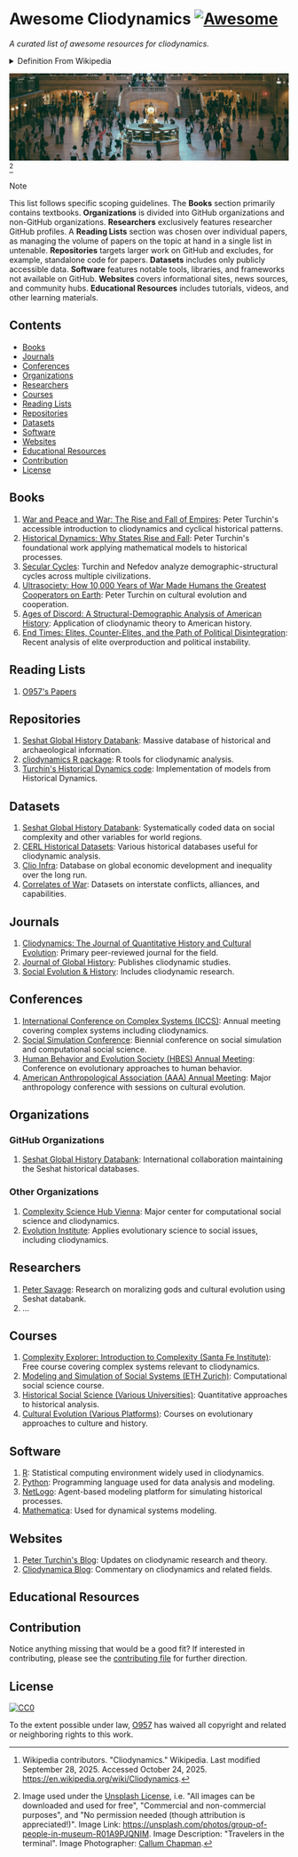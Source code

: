 # Awesome Cliodynamics [![Awesome](https://awesome.re/badge-flat.svg)](https://awesome.re)

_A curated list of awesome resources for cliodynamics._

<details markdown=1>

<summary> Definition From Wikipedia </summary>

> **Cliodynamics** ([/ˌkliːoʊdaɪˈnæmɪks/](https://en.wikipedia.org/wiki/Help:IPA/English "Help:IPA/English")) is a [transdisciplinary](https://en.wikipedia.org/wiki/Transdisciplinarity "Transdisciplinarity") area of research that integrates [cultural evolution](https://en.wikipedia.org/wiki/Cultural_evolution "Cultural evolution"), [economic history](https://en.wikipedia.org/wiki/Economic_history "Economic history")/[cliometrics](https://en.wikipedia.org/wiki/Cliometrics "Cliometrics"), [macrosociology](https://en.wikipedia.org/wiki/Macrosociology "Macrosociology"), the mathematical modeling of historical processes during the *[longue durée](https://en.wikipedia.org/wiki/Longue_dur%C3%A9e "Longue durée")*, and the construction and analysis of historical databases. [[1](https://en.wikipedia.org/wiki/Cliodynamics#cite_note-FOOTNOTETurchin2008-1)] [^wikipedia_citation]

[^wikipedia_citation]: Wikipedia contributors. "Cliodynamics." Wikipedia. Last modified September 28, 2025. Accessed October 24, 2025. <https://en.wikipedia.org/wiki/Cliodynamics>.

</details>

![](./assets/cliodynamics.jpg) [^image_attribution]

[^image_attribution]: Image used under the [Unsplash License](https://unsplash.com/license), i.e. "All images can be downloaded and used for free", "Commercial and non-commercial purposes", and "No permission needed (though attribution is appreciated!)". Image Link: <https://unsplash.com/photos/group-of-people-in-museum-R01A9PJQNIM>. Image Description: "Travelers in the terminal". Image Photographer: [Callum Chapman](https://unsplash.com/@callumchapman).

> [!NOTE]
>
> This list follows specific scoping guidelines. The **Books** section primarily contains textbooks. **Organizations** is divided into GitHub organizations and non-GitHub organizations. **Researchers** exclusively features researcher GitHub profiles. A **Reading Lists** section was chosen over individual papers, as managing the volume of papers on the topic at hand in a single list in untenable. **Repositories** targets larger work on GitHub and excludes, for example, standalone code for papers. **Datasets** includes only publicly accessible data. **Software** features notable tools, libraries, and frameworks not available on GitHub. **Websites** covers informational sites, news sources, and community hubs. **Educational Resources** includes tutorials, videos, and other learning materials.

## Contents

- [Books](#books)
- [Journals](#journals)
- [Conferences](#conferences)
- [Organizations](#organizations)
- [Researchers](#researchers)
- [Courses](#courses)
- [Reading Lists](#reading-lists)
- [Repositories](#repositories)
- [Datasets](#datasets)
- [Software](#software)
- [Websites](#websites)
- [Educational Resources](#educational-resources)
- [Contribution](#contribution)
- [License](#license)

## Books

1. [War and Peace and War: The Rise and Fall of Empires](https://www.amazon.com/War-Peace-Rise-Fall-Empires/dp/0452288193): Peter Turchin's accessible introduction to cliodynamics and cyclical historical patterns.
2. [Historical Dynamics: Why States Rise and Fall](https://press.princeton.edu/books/paperback/9780691116693/historical-dynamics): Peter Turchin's foundational work applying mathematical models to historical processes.
3. [Secular Cycles](https://press.princeton.edu/books/hardcover/9780691136967/secular-cycles): Turchin and Nefedov analyze demographic-structural cycles across multiple civilizations.
4. [Ultrasociety: How 10,000 Years of War Made Humans the Greatest Cooperators on Earth](https://www.amazon.com/Ultrasociety-Years-Made-Humans-Greatest/dp/0996139516): Peter Turchin on cultural evolution and cooperation.
5. [Ages of Discord: A Structural-Demographic Analysis of American History](https://www.amazon.com/Ages-Discord-Structural-Demographic-Analysis-American/dp/0996139540): Application of cliodynamic theory to American history.
6. [End Times: Elites, Counter-Elites, and the Path of Political Disintegration](https://www.penguinrandomhouse.com/books/671801/end-times-by-peter-turchin/): Recent analysis of elite overproduction and political instability.

## Reading Lists

1. [O957's Papers](assets/o957_reading_list.md)

## Repositories

1. [Seshat Global History Databank](https://github.com/seshat-ga): Massive database of historical and archaeological information.
2. [cliodynamics R package](https://github.com/ctesta01/cliodynamics): R tools for cliodynamic analysis.
3. [Turchin's Historical Dynamics code](https://github.com/ptrdo/turchin): Implementation of models from Historical Dynamics.

## Datasets

1. [Seshat Global History Databank](http://seshatdatabank.info/): Systematically coded data on social complexity and other variables for world regions.
2. [CERL Historical Datasets](http://www.cerl.org/): Various historical databases useful for cliodynamic analysis.
3. [Clio Infra](https://clio-infra.eu/): Database on global economic development and inequality over the long run.
4. [Correlates of War](https://correlatesofwar.org/): Datasets on interstate conflicts, alliances, and capabilities.

## Journals

1. [Cliodynamics: The Journal of Quantitative History and Cultural Evolution](https://escholarship.org/uc/irows_cliodynamics): Primary peer-reviewed journal for the field.
2. [Journal of Global History](https://www.cambridge.org/core/journals/journal-of-global-history): Publishes cliodynamic studies.
3. [Social Evolution & History](http://www.sociostudies.org/journal/seh/): Includes cliodynamic research.

## Conferences

1. [International Conference on Complex Systems (ICCS)](https://necsi.edu/iccs): Annual meeting covering complex systems including cliodynamics.
2. [Social Simulation Conference](https://ssc.journalhosting.ucalgary.ca/): Biennial conference on social simulation and computational social science.
3. [Human Behavior and Evolution Society (HBES) Annual Meeting](https://www.hbes.com/): Conference on evolutionary approaches to human behavior.
4. [American Anthropological Association (AAA) Annual Meeting](https://www.americananthro.org/): Major anthropology conference with sessions on cultural evolution.

## Organizations

### GitHub Organizations

1. [Seshat Global History Databank](https://github.com/seshat-ga): International collaboration maintaining the Seshat historical databases.

### Other Organizations

1. [Complexity Science Hub Vienna](https://www.csh.ac.at/): Major center for computational social science and cliodynamics.
2. [Evolution Institute](https://evolution-institute.org/): Applies evolutionary science to social issues, including cliodynamics.

## Researchers

1. [Peter Savage](https://github.com/pesavage): Research on moralizing gods and cultural evolution using Seshat databank.
2. ...

## Courses

1. [Complexity Explorer: Introduction to Complexity (Santa Fe Institute)](https://www.complexityexplorer.org/courses/): Free course covering complex systems relevant to cliodynamics.
2. [Modeling and Simulation of Social Systems (ETH Zurich)](https://www.sg.ethz.ch/): Computational social science course.
3. [Historical Social Science (Various Universities)](https://www.coursera.org/): Quantitative approaches to historical analysis.
4. [Cultural Evolution (Various Platforms)](https://www.futurelearn.com/): Courses on evolutionary approaches to culture and history.

## Software

1. [R](https://www.r-project.org/): Statistical computing environment widely used in cliodynamics.
2. [Python](https://www.python.org/): Programming language used for data analysis and modeling.
3. [NetLogo](https://ccl.northwestern.edu/netlogo/): Agent-based modeling platform for simulating historical processes.
4. [Mathematica](https://www.wolfram.com/mathematica/): Used for dynamical systems modeling.

## Websites

1. [Peter Turchin's Blog](http://peterturchin.com/): Updates on cliodynamic research and theory.
2. [Cliodynamica Blog](https://cliodynamica.wordpress.com/): Commentary on cliodynamics and related fields.

## Educational Resources

## Contribution

Notice anything missing that would be a good fit? If interested in contributing, please see the [contributing file](./CONTRIBUTING.md) for further direction.

## License

[![CC0](http://mirrors.creativecommons.org/presskit/buttons/88x31/svg/cc-zero.svg)](https://creativecommons.org/publicdomain/zero/1.0/)

To the extent possible under law, [O957](https://github.com/O957) has waived all copyright and related or neighboring rights to this work.
